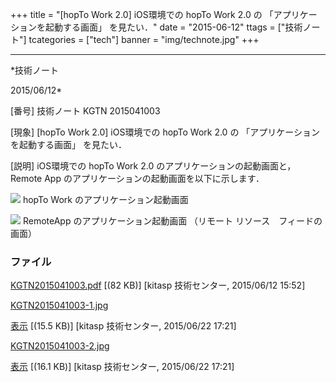 ﻿+++
title = "[hopTo Work 2.0] iOS環境での hopTo Work 2.0 の 「アプリケーションを起動する画面」 を見たい．"
date = "2015-06-12"
ttags = ["技術ノート"]
tcategories = ["tech"]
banner = "img/technote.jpg"
+++

-----------------------------------------------------------------------------------------------------------------------------

*技術ノート

2015/06/12*


[番号]
技術ノート KGTN 2015041003

[現象]
[hopTo Work 2.0] iOS環境での hopTo Work 2.0 の
「アプリケーションを起動する画面」 を見たい．

[説明]
iOS環境での hopTo Work 2.0 のアプリケーションの起動画面と， Remote App
のアプリケーションの起動画面を以下に示します．

![](http://techreport.kitasp.net/attachments/download/2036/KGTN2015041003-1.jpg)
hopTo Work のアプリケーション起動画面

![](http://techreport.kitasp.net/attachments/download/2037/KGTN2015041003-2.jpg)
RemoteApp のアプリケーション起動画面 （リモート
リソース　フィードの画面）


### ファイル

 
 


[KGTN2015041003.pdf](http://techreport.kitasp.net/attachments/download/1894/KGTN2015041003.pdf)
 [(82 KB)] [kitasp 技術センター, 2015/06/12
15:52]

[KGTN2015041003-1.jpg](http://techreport.kitasp.net/attachments/download/2036/KGTN2015041003-1.jpg)

[表示](http://techreport.kitasp.net/attachments/2036/KGTN2015041003-1.jpg "表示")
 [(15.5 KB)] [kitasp 技術センター, 2015/06/22
17:21]

[KGTN2015041003-2.jpg](http://techreport.kitasp.net/attachments/download/2037/KGTN2015041003-2.jpg)

[表示](http://techreport.kitasp.net/attachments/2037/KGTN2015041003-2.jpg "表示")
 [(16.1 KB)] [kitasp 技術センター, 2015/06/22
17:21]


 


 

